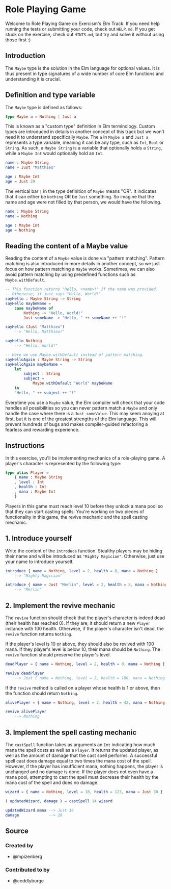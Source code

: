 # Role Playing Game

Welcome to Role Playing Game on Exercism's Elm Track.
If you need help running the tests or submitting your code, check out `HELP.md`.
If you get stuck on the exercise, check out `HINTS.md`, but try and solve it without using those first :)

## Introduction

The `Maybe` type is the solution in the Elm language for optional values.
It is thus present in type signatures of a wide number of core Elm functions and understanding it is crucial.

## Definition and type variable

The `Maybe` type is defined as follows:

```elm
type Maybe a = Nothing | Just a
```

This is known as a "custom type" definition in Elm terminology.
Custom types are introduced in details in another concept of this track but we won't need it to understand specifically `Maybe`.
The `a` in `Maybe a` and `Just a` represents a type variable, meaning it can be any type, such as `Int`, `Bool` or `String`.
As such, a `Maybe String` is a variable that optionally holds a `String`, while a `Maybe Int` would optionally hold an `Int`.

```elm
name : Maybe String
name = Just "Matthieu"

age : Maybe Int
age = Just 29
```

The vertical bar `|` in the type definition of `Maybe` means "OR".
It indicates that it can either be `Nothing` OR be `Just` something.
So imagine that the name and age were not filled by that person, we would have the following.

```elm
name : Maybe String
name = Nothing

age : Maybe Int
age = Nothing
```

## Reading the content of a Maybe value

Reading the content of a `Maybe` value is done via "pattern matching".
Pattern matching is also introduced in more details in another concept, so we just focus on how pattern matching a `Maybe` works.
Sometimes, we can also avoid pattern matching by using predefined functions such as `Maybe.withDefault`.

```elm
-- This function returns "Hello, <name>!" if the name was provided.
-- Otherwise, it just says "Hello, World!".
sayHello : Maybe String -> String
sayHello maybeName =
    case maybeName of
        Nothing -> "Hello, World!"
        Just someName -> "Hello, " ++ someName ++ "!"

sayHello (Just "Matthieu")
    --> "Hello, Matthieu!"

sayHello Nothing
    --> "Hello, World!"

-- Here we use Maybe.withDefault instead of pattern matching.
sayHelloAgain : Maybe String -> String
sayHelloAgain maybeName =
    let
        subject : String
        subject =
            Maybe.withDefault "World" maybeName
    in
    "Hello, " ++ subject ++ "!"

```

Everytime you use a `Maybe` value, the Elm compiler will check that your code handles all possibilities so you can never pattern match a `Maybe` and only handle the case where there is a `Just someValue`.
This may seem anoying at first, but it is one of the greatest strengths of the Elm language.
This will prevent hundreds of bugs and makes compiler-guided refactoring a fearless and rewarding experience.

## Instructions

In this exercise, you'll be implementing mechanics of a role-playing game.
A player's character is represented by the following type:

```elm
type alias Player =
    { name : Maybe String
    , level : Int
    , health : Int
    , mana : Maybe Int
    }
```

Players in this game must reach level 10 before they unlock a mana pool so that they can start casting spells.
You're working on two pieces of functionality in this game, the revive mechanic and the spell casting mechanic.

## 1. Introduce yourself

Write the content of the `introduce` function.
Stealthy players may be hiding their name and will be introduced as `"Mighty Magician"`.
Otherwise, just use your name to introduce yourself.

```elm
introduce { name = Nothing, level = 2, health = 8, mana = Nothing }
    --> "Mighty Magician"

introduce { name = Just "Merlin", level = 2, health = 8, mana = Nothing }
    --> "Merlin"
```

## 2. Implement the revive mechanic

The `revive` function should check that the player's character is indeed dead (their health has reached 0).
If they are, it should return a new `Player` instance with 100 health.
Otherwise, if the player's character isn't dead, the `revive` function returns `Nothing`.

If the player's level is 10 or above, they should also be revived with 100 mana.
If they player's level is below 10, their mana should be `Nothing`.
The `revive` function should preserve the player's level.

```elm
deadPlayer = { name = Nothing, level = 2, health = 0, mana = Nothing }

revive deadPlayer
    --> Just { name = Nothing, level = 2, health = 100, mana = Nothing }
```

If the `revive` method is called on a player whose health is 1 or above, then the function should return `Nothing`.

```elm
alivePlayer = { name = Nothing, level = 2, health = 42, mana = Nothing }

revive alivePlayer
    --> Nothing
```

## 3. Implement the spell casting mechanic

The `castSpell` function takes as arguments an `Int` indicating how much mana the spell costs as well as a `Player`.
It returns the updated player, as well as the amount of damage that the cast spell performs.
A successful spell cast does damage equal to two times the mana cost of the spell.
However, if the player has insufficient mana, nothing happens, the player is unchanged and no damage is done.
If the player does not even have a mana pool, attempting to cast the spell must decrease their health by the mana cost of the spell and does no damage.

```elm
wizard = { name = Nothing, level = 18, health = 123, mana = Just 30 }

( updatedWizard, damage ) = castSpell 14 wizard

updatedWizard.mana --> Just 16
damage             --> 28
```

## Source

### Created by

- @mpizenberg

### Contributed to by

- @ceddlyburge